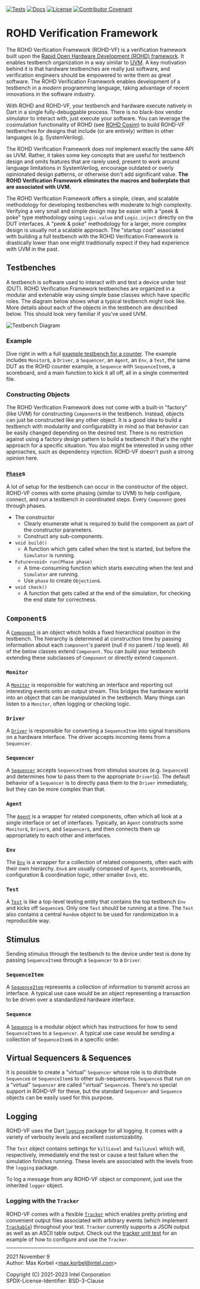 [![Tests](https://github.com/intel/rohd-vf/actions/workflows/test.yml/badge.svg)](https://github.com/intel/rohd-vf/actions/workflows/test.yml)
[![Docs](https://github.com/intel/rohd-vf/actions/workflows/docs.yml/badge.svg)](https://intel.github.io/rohd-vf/rohd_vf/rohd_vf-library.html)
[![License](https://img.shields.io/badge/License-BSD--3-blue)](https://github.com/intel/rohd-vf/blob/main/LICENSE)
[![Contributor Covenant](https://img.shields.io/badge/Contributor%20Covenant-2.1-4baaaa.svg)](https://github.com/intel/rohd-cosim/blob/main/CODE_OF_CONDUCT.md)

ROHD Verification Framework
===========================

The ROHD Verification Framework (ROHD-VF) is a verification framework built upon the [Rapid Open Hardware Development (ROHD) framework](https://www.github.com/intel/rohd).  It enables testbench organization in a way similar to [UVM](https://www.accellera.org/images/downloads/standards/uvm/uvm_users_guide_1.1.pdf).  A key motivation behind it is that hardware testbenches are really just software, and verification engineers should be empowered to write them as great software.  The ROHD Verification Framework enables development of a testbench in a *modern* programming language, taking advantage of recent innovations in the software industry.

With ROHD and ROHD-VF, your testbench and hardware execute natively in Dart in a single fully-debuggable process.  There is no black-box vendor simulator to interact with, just execute your software.  You can leverage the cosimulation functionality of ROHD (see [ROHD Cosim](https://github.com/intel/rohd-cosim)) to build ROHD-VF testbenches for designs that include (or are entirely) written in other languages (e.g. SystemVerilog).

The ROHD Verification Framework does *not* implement exactly the same API as UVM.  Rather, it takes some key concepts that are useful for testbench design and omits features that are rarely used, present to work around language limitations in SystemVerilog, encourage outdated or overly opinionated design patterns, or otherwise don't add significant value.  **The ROHD Verification Framework eliminates the macros and boilerplate that are associated with UVM.**

The ROHD Verification Framework offers a simple, clean, and scalable methodology for developing testbenches with moderate to high complexity.  Verifying a very small and simple design may be easier with a "peek & poke" type methodology using  `Logic.value` and `Logic.inject` directly on the DUT interfaces.  A "peek & poke" methodology for a larger, more complex design is usually not a scalable approach.  The "startup cost" associated with building a full testbench with the ROHD Verification Framework is drastically lower than one might traditionally expect if they had experience with UVM in the past.


## Testbenches
A testbench is software used to interact with and test a device under test (DUT).  ROHD Verification Framework testbenches are organized in a modular and extenable way using simple base classes which have specific roles.  The diagram below shows what a typical testbench might look like.  More details about each of the objects in the testbench are described below.  This should look very familiar if you've used UVM.

![Testbench Diagram](https://github.com/intel/rohd-vf/raw/main/doc/rohdvfdiagram1.png)


### Example

Dive right in with a full [example testbench for a counter](example/main.dart).  The example includes `Monitor`s, a `Driver`, a `Sequencer`, an `Agent`, an `Env`, a `Test`, the same DUT as the ROHD counter example, a `Sequence` with `SequenceItem`s, a scoreboard, and a main function to kick it all off, all in a single commented file.

### Constructing Objects
The ROHD Verification Framework does not come with a built-in "factory" (like UVM) for constructing `Component`s in the testbench.  Instead, objects can just be constructed like any other object.  It is a good idea to build a testbench with modularity and configurability in mind so that behavior can be easily changed depending on the desired test.  There is no restriction against using a factory design pattern to build a testbench if that's the right approach for a specific situation.  You also might be interested in using other approaches, such as dependency injection.  ROHD-VF doesn't push a strong opinion here.

### [`Phase`](https://intel.github.io/rohd-vf/rohd_vf/Phase-class.html)s
A lot of setup for the testbench can occur in the constructor of the object.  ROHD-VF comes with some phasing (similar to UVM) to help configure, connect, and run a testbench in coordinated steps.  Every `Component` goes through phases.
- The constructor
	- Clearly enumerate what is required to build the component as part of the constructor parameters.
	- Construct any sub-components.
- `void build()`
	- A function which gets called when the test is started, but before the `Simulator` is running.
- `Future<void> run(Phase phase)`
	- A time-consuming function which starts executing when the test and `Simulator` are running.
	- Use `phase` to create `Objection`s.
- `void check()`
	- A function that gets called at the end of the simulation, for checking the end state for correctness.

## `Component`s
A [`Component`](https://intel.github.io/rohd-vf/rohd_vf/Component-class.html) is an object which holds a fixed hierarchical position in the testbench.  The hierarchy is determined at construction time by passing information about each `Component`'s parent (null if no parent / top level).  All of the below classes extend `Component`.  You can build your testbench extending these subclasses of `Component` or directly extend `Component`.

### `Monitor`
A [`Monitor`](https://intel.github.io/rohd-vf/rohd_vf/Monitor-class.html) is responsible for watching an interface and reporting out interesting events onto an output stream.  This bridges the hardware world into an object that can be manipulated in the testbench.  Many things can listen to a `Monitor`, often logging or checking logic.

### `Driver`
A [`Driver`](https://intel.github.io/rohd-vf/rohd_vf/Driver-class.html) is responsible for converting a `SequenceItem` into signal transitions on a hardware interface.  The driver accepts incoming items from a `Sequencer`.

### `Sequencer`
A [`Sequencer`](https://intel.github.io/rohd-vf/rohd_vf/Sequencer-class.html) accepts `SequenceItem`s from stimulus sources (e.g. `Sequence`s) and determines how to pass them to the appropriate `Driver`(s).  The default behavior of a `Sequencer` is to directly pass them to the `Driver` immediately, but they can be more complex than that.

### `Agent`
The [`Agent`](https://intel.github.io/rohd-vf/rohd_vf/Agent-class.html) is a wrapper for related components, often which all look at a single interface or set of interfaces.  Typically, an `Agent` constructs some `Monitor`s, `Driver`s, and `Sequencer`s, and then connects them up appropriately to each other and interfaces.

### `Env`
The [`Env`](https://intel.github.io/rohd-vf/rohd_vf/Env-class.html) is a wrapper for a collection of related components, often each with their own hierarchy. `Env`s are usually composed of `Agent`s, scoreboards, configuration & coordination logic, other smaller `Env`s, etc.

### `Test`
A [`Test`](https://intel.github.io/rohd-vf/rohd_vf/Test-class.html) is like a top-level testing entity that contains the top testbench `Env` and kicks off `Sequence`s.  Only one `Test` should be running at a time.  The `Test` also contains a central `Random` object to be used for randomization in a reproducible way.

## Stimulus
Sending stimulus through the testbench to the device under test is done by passing `SequenceItem`s through a `Sequencer` to a `Driver`.

### `SequenceItem`
A [`SequenceItem`](https://intel.github.io/rohd-vf/rohd_vf/SequenceItem-class.html) represents a collection of information to transmit across an interface.  A typical use case would be an object representing a transaction to be driven over a standardized hardware interface.

### `Sequence`
A [`Sequence`](https://intel.github.io/rohd-vf/rohd_vf/Sequence-class.html) is a modular object which has instructions for how to send `SequenceItem`s to a `Sequencer`.  A typical use case would be sending a collection of `SequenceItem`s in a specific order.

## Virtual Sequencers & Sequences
It is possible to create a "virtual" `Sequencer` whose role is to distribute `Sequence`s or `SequenceItem`s to other sub-sequencers.  `Sequence`s that run on a "virtual" `Sequencer` are called "virtual" `Sequence`s.  There's no special support in ROHD-VF for these, but the standard `Sequencer` and `Sequence` objects can be easily used for this purpose.

## Logging
ROHD-VF uses the Dart [`logging`](https://pub.dev/packages/logging) package for all logging.  It comes with a variety of verbosity levels and excellent customizability.

The `Test` object contains settings for `killLevel` and `failLevel` which will, respectively, immediately end the test or cause a test failure when the simulation finishes running.  These levels are associated with the levels from the `logging` package.

To log a message from any ROHD-VF object or component, just use the inherited `logger` object.

### Logging with the `Tracker`
ROHD-VF comes with a flexible [`Tracker`](https://intel.github.io/rohd-vf/rohd_vf/Tracker-class.html) which enables pretty printing and convenient output files associated with arbitrary events (which implement [`Trackable`](https://intel.github.io/rohd-vf/rohd_vf/Trackable-class.html)) throughout your test.  `Tracker` currently supports a JSON output as well as an ASCII table output.  Check out the [tracker unit test](./test/tracker_test.dart) for an example of how to configure and use the `Tracker`.

----------------
2021 November 9  
Author: Max Korbel <<max.korbel@intel.com>>

 
Copyright (C) 2021-2023 Intel Corporation  
SPDX-License-Identifier: BSD-3-Clause
